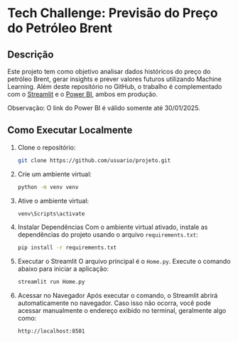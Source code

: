 # Tech Challenge: Previsão do Preço do Petróleo Brent

## Descrição
Este projeto tem como objetivo analisar dados históricos do preço do petróleo Brent, gerar insights e prever valores futuros utilizando Machine Learning. Além deste repositório no GitHub, o trabalho é complementado com o [Streamlit](https://tcfase04-tetha7vp3m9nxfxkgns5v3.streamlit.app/) e o [Power BI](https://app.powerbi.com/view?r=eyJrIjoiOTIzNWU5MWQtN2YyMC00YzAwLWJmOWYtZjI2NzhmMjYxYjViIiwidCI6IjgyNzNhOTI5LWU1ODMtNDM1OS1hZmJlLWI4MzJlMjg5ZWQzMiJ9), ambos em produção.

Observação: O link do Power BI é válido somente até 30/01/2025.

## Como Executar Localmente
1. Clone o repositório:
   ```bash
   git clone https://github.com/usuario/projeto.git
   ```

2. Crie um ambiente virtual:
    ```bash
    python -m venv venv
    ```
3. Ative o ambiente virtual:
    ```bash
    venv\Scripts\activate
    ```
4. Instalar Dependências
Com o ambiente virtual ativado, instale as dependências do projeto usando o arquivo ```requirements.txt```:
    ```bash
    pip install -r requirements.txt
    ```
5. Executar o Streamlit
O arquivo principal é o ```Home.py```. Execute o comando abaixo para iniciar a aplicação:
    ```bash
    streamlit run Home.py
    ```
6. Acessar no Navegador
Após executar o comando, o Streamlit abrirá automaticamente no navegador. Caso isso não ocorra, você pode acessar manualmente o endereço exibido no terminal, geralmente algo como:

    ```bash
    http://localhost:8501
    ```

